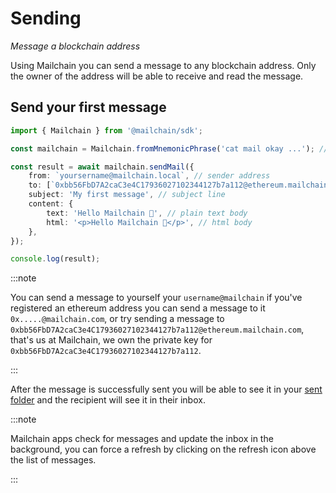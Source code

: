 # Sending

_Message a blockchain address_

Using Mailchain you can send a message to any blockchain address. Only the owner of the address will be able to receive and read the message.

## Send your first message

```typescript
import { Mailchain } from '@mailchain/sdk';

const mailchain = Mailchain.fromMnemonicPhrase('cat mail okay ...'); // use your seed phrase

const result = await mailchain.sendMail({
	from: `yoursername@mailchain.local`, // sender address
	to: [`0xbb56FbD7A2caC3e4C17936027102344127b7a112@ethereum.mailchain.com`], // list of recipients (blockchain or mailchain addresses)
	subject: 'My first message', // subject line
	content: {
		text: 'Hello Mailchain 👋', // plain text body
		html: '<p>Hello Mailchain 👋</p>', // html body
	},
});

console.log(result);
```

:::note

You can send a message to yourself your `username@mailchain` if you've registered an ethereum address you can send a message to it `0x.....@mailchain.com`, or try sending a message to `0xbb56FbD7A2caC3e4C17936027102344127b7a112@ethereum.mailchain.com`, that's us at Mailchain, we own the private key for `0xbb56FbD7A2caC3e4C17936027102344127b7a112`.

:::

After the message is successfully sent you will be able to see it in your [sent folder](https://app.mailchain.com/sent) and the recipient will see it in their inbox.

:::note

Mailchain apps check for messages and update the inbox in the background, you can force a refresh by clicking on the refresh icon above the list of messages.

:::
